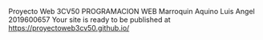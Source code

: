 Proyecto Web 
3CV50 
PROGRAMACION WEB
Marroquin Aquino Luis Angel
2019600657
Your site is ready to be published at https://proyectoweb3cv50.github.io/
